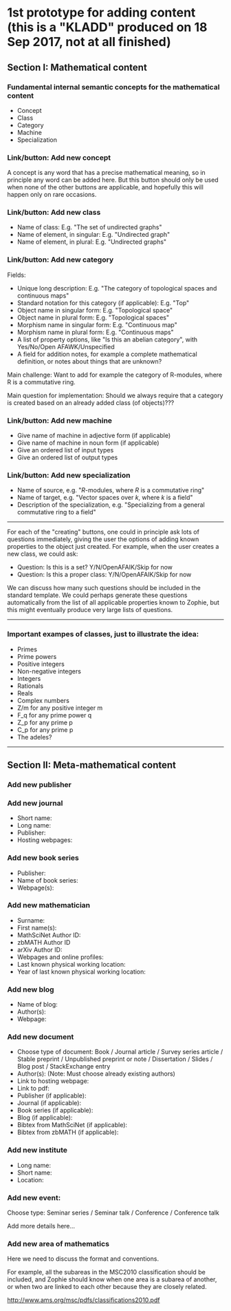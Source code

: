 
# 1st prototype for adding content (this is a "KLADD" produced on 18 Sep 2017, not at all finished)

## Section I: Mathematical content

### Fundamental internal semantic concepts for the mathematical content
- Concept
- Class
- Category
- Machine
- Specialization


### Link/button: Add new concept

A concept is any word that has a precise mathematical meaning, so in principle any word can be added here. But this button should only be used when none of the other buttons are applicable, and hopefully this will happen only on rare occasions.


### Link/button: Add new class
- Name of class: E.g. "The set of undirected graphs"
- Name of element, in singular: E.g. "Undirected graph"
- Name of element, in plural: E.g. "Undirected graphs"


### Link/button: Add new category
Fields: 
- Unique long description: E.g. "The category of topological spaces and continuous maps"
- Standard notation for this category (if applicable): E.g. "Top"
- Object name in singular form: E.g. "Topological space"
- Object name in plural form: E.g. "Topological spaces"
- Morphism name in singular form: E.g. "Continuous map"
- Morphism name in plural form: E.g. "Continuous maps"
- A list of property options, like "Is this an abelian category", with Yes/No/Open AFAWK/Unspecified
- A field for addition notes, for example a complete mathematical definition, or notes about things that are unknown?

Main challenge: Want to add for example the category of R-modules, where R is a commutative ring. 

Main question for implementation: Should we always require that a category is created based on an already added class (of objects)???


### Link/button: Add new machine
- Give name of machine in adjective form (if applicable)
- Give name of machine in noun form (if applicable)
- Give an ordered list of input types
- Give an ordered list of output types


### Link/button: Add new specialization
- Name of source, e.g. "$R$-modules, where $R$ is a commutative ring"
- Name of target, e.g. "Vector spaces over $k$, where $k$ is a field"
- Description of the specialization, e.g. "Specializing from a general commutative ring to a field"


------------

For each of the "creating" buttons, one could in principle ask lots of questions immediately, giving the user the options of adding known properties to the object just created. For example, when the user creates a new class, we could ask: 

- Question: Is this is a set? Y/N/OpenAFAIK/Skip for now
- Question: Is this a proper class: Y/N/OpenAFAIK/Skip for now

We can discuss how many such questions should be included in the standard template. We could perhaps generate these questions automatically from the list of all applicable properties known to Zophie, but this might eventually produce very large lists of questions.


-----------

### Important exampes of classes, just to illustrate the idea:
- Primes
- Prime powers
- Positive integers
- Non-negative integers
- Integers
- Rationals
- Reals
- Complex numbers
- Z/m for any positive integer m
- F_q for any prime power q
- Z_p for any prime p
- C_p for any prime p
- The adeles?

-------------


## Section II: Meta-mathematical content


### Add new publisher


### Add new journal

- Short name:
- Long name:
- Publisher:
- Hosting webpages: 


### Add new book series

- Publisher:
- Name of book series: 
- Webpage(s):


### Add new mathematician

- Surname:
- First name(s):
- MathSciNet Author ID:
- zbMATH Author ID
- arXiv Author ID:
- Webpages and online profiles:
- Last known physical working location:
- Year of last known physical working location:


### Add new blog

- Name of blog:
- Author(s):
- Webpage:


### Add new document

- Choose type of document: Book / Journal article / Survey series article / Stable preprint / Unpublished preprint or note / Dissertation / Slides / Blog post / StackExchange entry   
- Author(s): (Note: Must choose already existing authors)
- Link to hosting webpage:
- Link to pdf:
- Publisher (if applicable):
- Journal (if applicable):
- Book series (if applicable):
- Blog (if applicable): 
- Bibtex from MathSciNet (if applicable):
- Bibtex from zbMATH (if applicable): 


### Add new institute

- Long name:
- Short name:
- Location:


### Add new event:

Choose type: Seminar series / Seminar talk / Conference / Conference talk

Add more details here...


### Add new area of mathematics

Here we need to discuss the format and conventions. 

For example, all the subareas in the MSC2010 classification should be included, and Zophie should know when one area is a subarea of another, or when two are linked to each other because they are closely related.

http://www.ams.org/msc/pdfs/classifications2010.pdf
